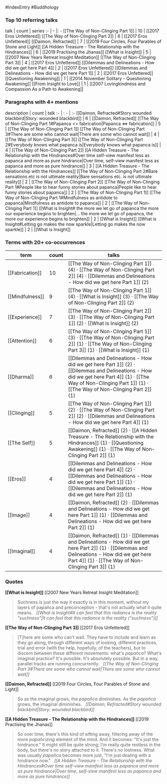 #IndexEntry #Buddhology

### Top 10 referring talks
talk | count | series
:- | - |: -
[[The Way of Non-Clinging Part 1]] | 10 | [[2017 Eros Unfettered]]
[[The Way of Non-Clinging Part 2]] | 8 | [[2017 Eros Unfettered]]
[[Daimon, Refracted]] | 7 | [[2019 Four Circles, Four Parables of Stone and Light]]
[[A Hidden Treasure - The Relationship with the Hindrances]] | 6 | [[2019 Practising the Jhanas]]
[[What is Insight]] | 5 | [[2007 New Years Retreat Insight Meditation]]
[[The Way of Non-Clinging Part 3]] | 4 | [[2017 Eros Unfettered]]
[[Dilemmas and Delineations - How did we get here Part 4]] | 2 | [[2017 Eros Unfettered]]
[[Dilemmas and Delineations - How did we get here Part 1]] | 2 | [[2017 Eros Unfettered]]
[[Questioning Awakening]] | 1 | [[2014 November Solitary - Questioning Awakening]]
[[From Insight to Love]] | 1 | [[2007 Lovingkindness and Compassion As a Path to Awakening]]

### Paragraphs with 4+ mentions
description | count | talk
:- | : - | :-
[[Daimon, Refracted#Story wounded blackbird\|Story: wounded blackbird]] | 6 | [[Daimon, Refracted]]
[[The Way of Non-Clinging Part 1#Papanca <> fabrication\|Papanca <=> fabrication]] | 5 | [[The Way of Non-Clinging Part 1]]
[[The Way of Non-Clinging Part 3#There are some who cannot wait\|There are some who cannot wait]] | 4 | [[The Way of Non-Clinging Part 3]]
[[The Way of Non-Clinging Part 2#Everybody knows what papanca is\|Everybody knows what papanca is]] | 4 | [[The Way of Non-Clinging Part 2]]
[[A Hidden Treasure - The Relationship with the Hindrances#Over time self-view manifest less as papanca and more as pure hindrance\|Over time, self-view manifest less as papanca and more as pure hindrance]] | 3 | [[A Hidden Treasure - The Relationship with the Hindrances]]
[[The Way of Non-Clinging Part 2#Bare sensations etc is not ultimate reality\|Bare sensations etc. is not ultimate reality]] | 2 | [[The Way of Non-Clinging Part 2]]
[[The Way of Non-Clinging Part 1#People like to hear funny stories about papanca\|People like to hear funny stories about papanca]] | 2 | [[The Way of Non-Clinging Part 1]]
[[The Way of Non-Clinging Part 1#Mindfulness as antidote to papanca\|Mindfulness as antidote to papanca]] | 2 | [[The Way of Non-Clinging Part 1]]
[[What is Insight# the more we let go of papanca the more our experience begins to brighten\|... the more we let go of papanca, the more our experience begins to brighten]] | 2 | [[What is Insight]]
[[What is Insight#Letting go makes the now sparkle\|Letting go makes the now sparkle]] | 2 | [[What is Insight]]

### Terms with 20+ co-occurrences
term | count | talks
-|-|-
[[Fabrication]] | 10 | <span class="counts">[[The Way of Non-Clinging Part 1]] (4) · [[The Way of Non-Clinging Part 2]] (4) · [[Dilemmas and Delineations - How did we get here Part 1]] (2)</span> 
[[Mindfulness]] | 9 | <span class="counts">[[The Way of Non-Clinging Part 1]] (4) · [[What is Insight]] (3) · [[The Way of Non-Clinging Part 2]] (2)</span> 
[[Experience]] | 7 | <span class="counts">[[The Way of Non-Clinging Part 2]] (3) · [[The Way of Non-Clinging Part 1]] (2) · [[What is Insight]] (2)</span> 
[[Attention]] | 6 | <span class="counts">[[The Way of Non-Clinging Part 1]] (3) · [[The Way of Non-Clinging Part 2]] (1) · [[The Way of Non-Clinging Part 3]] (1) · [[What is Insight]] (1)</span> 
[[Dharma]] | 6 | <span class="counts">[[Dilemmas and Delineations - How did we get here Part 1]] (2) · [[Dilemmas and Delineations - How did we get here Part 4]] (1) · [[The Way of Non-Clinging Part 1]] (1) · [[The Way of Non-Clinging Part 2]] (1)</span> 
[[Clinging]] | 5 | <span class="counts">[[The Way of Non-Clinging Part 1]] (2) · [[The Way of Non-Clinging Part 2]] (2) · [[Dilemmas and Delineations - How did we get here Part 4]] (1)</span> 
[[The Self]] | 5 | <span class="counts">[[Daimon, Refracted]] (2) · [[A Hidden Treasure - The Relationship with the Hindrances]] (1) · [[Questioning Awakening]] (1) · [[The Way of Non-Clinging Part 2]] (1)</span> 
[[Eros]] | 4 | <span class="counts">[[Dilemmas and Delineations - How did we get here Part 4]] (2) · [[Dilemmas and Delineations - How did we get here Part 1]] (1) · [[Dilemmas and Delineations - How did we get here Part 2]] (1)</span> 
[[Image]] | 4 | <span class="counts">[[Daimon, Refracted]] (2) · [[Dilemmas and Delineations - How did we get here Part 1]] (1) · [[Dilemmas and Delineations - How did we get here Part 2]] (1)</span> 
[[Imaginal]] | 4 | <span class="counts">[[Daimon, Refracted]] (1) · [[Dilemmas and Delineations - How did we get here Part 2]] (1) · [[Dilemmas and Delineations - How did we get here Part 4]] (1) · [[The Way of Non-Clinging Part 3]] (1)</span> 

### Quotes
**[[What is Insight]]**
<span class="counts">[[2007 New Years Retreat Insight Meditation]]</span>
> Suchness is just the way it exactly is in this moment, without my layers of papañca and preconception - that's not actually what it quite means. &nbsp;&nbsp;<span class="counts">_[[What is Insight#It can feel that this radiance is the reality "suchness"|It can feel that this radiance is the reality ("suchness")]]_</span>

**[[The Way of Non-Clinging Part 3]]**
<span class="counts">[[2017 Eros Unfettered]]</span>
> [T]here are some who can't wait. They have to include and learn as they go along, through different ways of looking, different practices, trial and error (with the help, hopefully, of the teachers), but to discern between these different movements: what's _papañca_? What's imaginal practice? It's possible. It's absolutely possible. But in a way, parallel tracks are running concurrently. &nbsp;&nbsp;<span class="counts">_[[The Way of Non-Clinging Part 3#There are some who cannot wait|There are some who cannot wait]]_</span>

**[[Daimon, Refracted]]**
<span class="counts">[[2019 Four Circles, Four Parables of Stone and Light]]</span>
> So as the imaginal grows, the _papañca_ diminishes. As the _papañca_ grows, the imaginal diminishes. &nbsp;&nbsp;<span class="counts">_[[Daimon, Refracted#Story wounded blackbird|Story: wounded blackbird]]_</span>

**[[A Hidden Treasure - The Relationship with the Hindrances]]**
<span class="counts">[[2019 Practising the Jhanas]]</span>
> So over time, there's this kind of sifting away, filtering away of the more _papañcizing_ element of the mind. And it becomes: "It's just the hindrance." It might still be quite strong; I'm really quite restless in the body, but there's no story attached to it. There's no lostness. What was usually _papañca_ becomes more just, "I'm just dealing with a hindrance now." &nbsp;&nbsp;<span class="counts">_[[A Hidden Treasure - The Relationship with the Hindrances#Over time self-view manifest less as papanca and more as pure hindrance|Over time, self-view manifest less as papanca and more as pure hindrance]]_</span>


